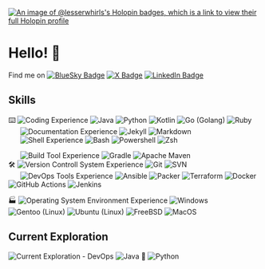 [![An image of @lesserwhirls's Holopin badges, which is a link to view their full Holopin profile](https://holopin.me/lesserwhirls)](https://holopin.io/@lesserwhirls)

# Hello! :wave:

Find me on [![BlueSky Badge](https://img.shields.io/badge/BlueSky--informational?style=social&logo=bluesky)](https://bsky.app/profile/lesserwhirls.bsky.social)
[![X Badge](https://img.shields.io/badge/X--informational?style=social&logo=x)](https://twitter.com/lesserwhirls)
[![LinkedIn Badge](https://img.shields.io/badge/LinkedIn--informational?style=social&logo=linkedin)](https://www.linkedin.com/in/seancarms/)

## Skills
:keyboard:
![Coding Experience](https://img.shields.io/badge/Code--informational?style=flat&labelColor=grey&color=grey)
![Java](https://img.shields.io/badge/-Java-informational?style=flat&logo=openjdk&logoColor=white&color=046B99)
![Python](https://img.shields.io/badge/-Python-informational?style=flat&logo=python&logoColor=white&color=046B99)
![Kotlin](https://img.shields.io/badge/-Kotlin-informational?style=flat&logo=kotlin&logoColor=white&color=046B99)
![Go (Golang)](https://img.shields.io/badge/-Go-informational?style=flat&logo=go&logoColor=white&color=046B99)
![Ruby](https://img.shields.io/badge/-Ruby-informational?style=flat&logo=ruby&logoColor=white&color=046B99)
<BR>
&nbsp;&nbsp;&nbsp;&nbsp;&nbsp;&nbsp;![Documentation Experience](https://img.shields.io/badge/Documentation--informational?style=flat&labelColor=grey&color=grey)
![Jekyll](https://img.shields.io/badge/-Jekyll-informational?style=flat&logo=jekyll&logoColor=white&color=046B99)
![Markdown](https://img.shields.io/badge/-Markdown-informational?style=flat&logo=markdown&logoColor=white&color=046B99)
<BR>
&nbsp;&nbsp;&nbsp;&nbsp;&nbsp;&nbsp;![Shell Experience](https://img.shields.io/badge/Shell--informational?style=flat&labelColor=grey&color=grey)
![Bash](https://img.shields.io/badge/-Bash-informational?style=flat&logo=gnubash&logoColor=white&color=046B99)
![Powershell](https://img.shields.io/badge/-Powershell-informational?style=flat&logo=powershell&logoColor=white&color=046B99)
![Zsh](https://img.shields.io/badge/-Zsh-informational?style=flat&logo=zsh&logoColor=white&color=046B99)

&nbsp;&nbsp;&nbsp;&nbsp;&nbsp;&nbsp;![Build Tool Experience](https://img.shields.io/badge/Build--informational?style=flat&labelColor=grey&color=grey)
![Gradle](https://img.shields.io/badge/-Gradle-informational?style=flat&logo=gradle&logoColor=white&color=046B99)
![Apache Maven](https://img.shields.io/badge/-Apache%20Maven-informational?style=flat&logo=apachemaven&logoColor=white&color=046B99)
<BR>
:hammer_and_wrench:
![Version Controll System Experience](https://img.shields.io/badge/VCS--informational?style=flat&labelColor=grey&color=grey)
![Git](https://img.shields.io/badge/-Git-informational?style=flat&logo=git&logoColor=white&color=046B99)
![SVN](https://img.shields.io/badge/-SVN-informational?style=flat&logo=subversion&logoColor=white&color=046B99)
<BR>
&nbsp;&nbsp;&nbsp;&nbsp;&nbsp;&nbsp;![DevOps Tools Experience](https://img.shields.io/badge/DevOps--informational?style=flat&labelColor=grey&color=grey)
![Ansible](https://img.shields.io/badge/-Ansible-informational?style=flat&logo=ansible&logoColor=white&color=046B99)
![Packer](https://img.shields.io/badge/-Packer-informational?style=flat&logo=packer&logoColor=white&color=046B99)
![Terraform](https://img.shields.io/badge/-Terraform-informational?style=flat&logo=terraform&logoColor=white&color=046B99)
![Docker](https://img.shields.io/badge/-Docker-informational?style=flat&logo=docker&logoColor=white&color=046B99)
![GitHub Actions](https://img.shields.io/badge/-GitHub%20Actions-informational?style=flat&logo=githubactions&logoColor=white&color=046B99)
![Jenkins](https://img.shields.io/badge/-Jenkins-informational?style=flat&logo=jenkins&logoColor=white&color=046B99)

:factory:
![Operating System Environment Experience](https://img.shields.io/badge/OS--informational?style=flat&labelColor=grey&color=grey)
![Windows](https://img.shields.io/badge/-Windows-informational?style=flat&logo=windows&logoColor=white&color=046B99)
![Gentoo (Linux)](https://img.shields.io/badge/-Gentoo%20Linux-informational?style=flat&logo=gentoo&logoColor=white&color=046B99)
![Ubuntu (Linux)](https://img.shields.io/badge/-Ubuntu%20Linux-informational?style=flat&logo=ubuntu&logoColor=white&color=046B99)
![FreeBSD](https://img.shields.io/badge/-FreeBSD-informational?style=flat&logo=freebsd&logoColor=white&color=046B99)
![MacOS](https://img.shields.io/badge/-macOS-informational?style=flat&logo=macos&logoColor=white&color=046B99)


## Current Exploration
![Current Exploration - DevOps](https://img.shields.io/badge/DevOps--informational?style=flat&labelColor=grey&color=grey)
![Java](https://img.shields.io/badge/-Java-informational?style=flat&logo=openjdk&logoColor=white&color=046B99)
🤝
![Python](https://img.shields.io/badge/-Python-informational?style=flat&logo=python&logoColor=white&color=046B99)

<!--
<BR>
![](https://img.shields.io/badge/VCS--informational?style=flat&labelColor=grey&color=grey)
![](https://img.shields.io/badge/-Perforce-informational?style=flat&logo=perforce&logoColor=white&color=046B99)



**lesserwhirls/lesserwhirls** is a ✨ _special_ ✨ repository because its `README.md` (this file) appears on your GitHub profile.

Here are some ideas to get you started:

- 🔭 I’m currently working on ...
- 🌱 I’m currently learning ...
- 👯 I’m looking to collaborate on ...
- 🤔 I’m looking for help with ...
- 💬 Ask me about ...
- 📫 How to reach me: ...
- 😄 Pronouns: ...
- ⚡ Fun fact: ...
also, see https://github.com/simple-icons/simple-icons/blob/develop/slugs.md for shields.io and https://github.com/ikatyang/emoji-cheat-sheet/blob/master/README.md for github emojis
-->
